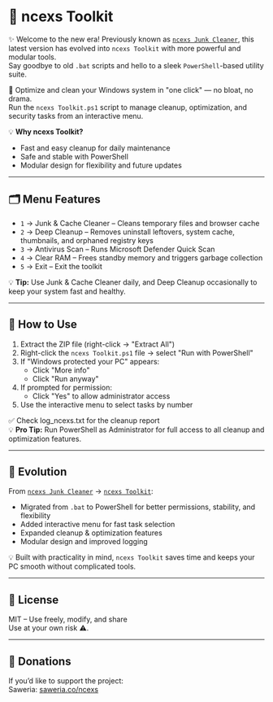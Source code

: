 # 🧰 ncexs Toolkit

✨ Welcome to the new era! Previously known as [`ncexs Junk Cleaner`](https://github.com/ncexs/ncexs-junkcleaner), this latest version has evolved into `ncexs Toolkit` with more powerful and modular tools.  
Say goodbye to old `.bat` scripts and hello to a sleek `PowerShell`-based utility suite.

🧼 Optimize and clean your Windows system in "one click" — no bloat, no drama.  
Run the `ncexs Toolkit.ps1` script to manage cleanup, optimization, and security tasks from an interactive menu.

💡 **Why ncexs Toolkit?**  
- Fast and easy cleanup for daily maintenance  
- Safe and stable with PowerShell  
- Modular design for flexibility and future updates  

---

## 🗂️ Menu Features

- `1` → Junk & Cache Cleaner – Cleans temporary files and browser cache  
- `2` → Deep Cleanup – Removes uninstall leftovers, system cache, thumbnails, and orphaned registry keys  
- `3` → Antivirus Scan – Runs Microsoft Defender Quick Scan  
- `4` → Clear RAM – Frees standby memory and triggers garbage collection  
- `5` → Exit – Exit the toolkit  

💡 **Tip:** Use Junk & Cache Cleaner daily, and Deep Cleanup occasionally to keep your system fast and healthy.

---

## 📝 How to Use

1. Extract the ZIP file (right-click → "Extract All")  
2. Right-click the `ncexs Toolkit.ps1` file → select "Run with PowerShell"  
3. If "Windows protected your PC" appears:
   - Click "More info"  
   - Click "Run anyway"  
4. If prompted for permission:
   - Click "Yes" to allow administrator access  
5. Use the interactive menu to select tasks by number  

✅ Check log_ncexs.txt for the cleanup report  
💡 **Pro Tip:** Run PowerShell as Administrator for full access to all cleanup and optimization features.

---

## 🚀 Evolution

From [`ncexs Junk Cleaner`](https://github.com/ncexs/ncexs-junkcleaner) → [`ncexs Toolkit`](https://github.com/ncexs/ncexs-toolkit):  
- Migrated from `.bat` to PowerShell for better permissions, stability, and flexibility  
- Added interactive menu for fast task selection  
- Expanded cleanup & optimization features  
- Modular design and improved logging  

💡 Built with practicality in mind, `ncexs Toolkit` saves time and keeps your PC smooth without complicated tools.

---

## 📜 License

MIT – Use freely, modify, and share  
Use at your own risk ⚠️.

---

## 💖 Donations

If you’d like to support the project:  
Saweria: [saweria.co/ncexs](https://saweria.co/ncexs)
